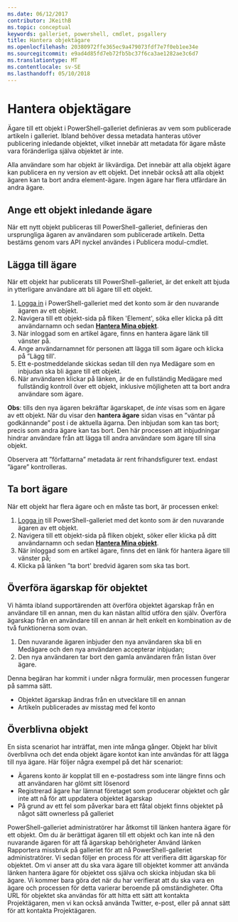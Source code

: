 ```yaml
---
ms.date: 06/12/2017
contributor: JKeithB
ms.topic: conceptual
keywords: galleriet, powershell, cmdlet, psgallery
title: Hantera objektägare
ms.openlocfilehash: 20380972ffe365ec9a479073fdf7e7f0eb1ee34e
ms.sourcegitcommit: e9ad4d85fd7eb72fb5bc37f6ca3ae1282ae3c6d7
ms.translationtype: MT
ms.contentlocale: sv-SE
ms.lasthandoff: 05/10/2018
---
```

# <a name="managing-item-owners"></a>Hantera objektägare

Ägare till ett objekt i PowerShell-galleriet definieras av vem som publicerade artikeln i galleriet.
Ibland behöver dessa metadata hanteras utöver publicering inledande objektet, vilket innebär att metadata för ägare måste vara föränderliga själva objektet är inte.

Alla användare som har objekt är likvärdiga.
Det innebär att alla objekt ägare kan publicera en ny version av ett objekt. Det innebär också att alla objekt ägaren kan ta bort andra element-ägare.
Ingen ägare har flera utfärdare än andra ägare.

## <a name="setting-an-items-initial-owner"></a>Ange ett objekt inledande ägare

När ett nytt objekt publiceras till PowerShell-galleriet, definieras den ursprungliga ägaren av användaren som publicerade artikeln. Detta bestäms genom vars API nyckel användes i Publicera modul-cmdlet.

## <a name="adding-owners"></a>Lägga till ägare

När ett objekt har publicerats till PowerShell-galleriet, är det enkelt att bjuda in ytterligare användare att bli ägare till ett objekt.

1. [Logga in](https://powershellgallery.com/users/account/LogOn) i PowerShell-galleriet med det konto som är den nuvarande ägaren av ett objekt.
2. Navigera till ett objekt-sida på fliken 'Element', söka eller klicka på ditt användarnamn och sedan [ **Hantera Mina objekt**](https://www.powershellgallery.com/account/Packages).
3. När inloggad som en artikel ägare, finns en hantera ägare länk till vänster på.
4. Ange användarnamnet för personen att lägga till som ägare och klicka på ”Lägg till'.
5. Ett e-postmeddelande skickas sedan till den nya Medägare som en inbjudan ska bli ägare till ett objekt.
6. När användaren klickar på länken, är de en fullständig Medägare med fullständig kontroll över ett objekt, inklusive möjligheten att ta bort andra användare som ägare.

**Obs**: tills den nya ägaren bekräftar ägarskapet, de *inte* visas som en ägare av ett objekt.
När du visar den **hantera ägare** sidan visas en ”väntar på godkännande” post i de aktuella ägarna.
Den inbjudan som kan tas bort; precis som andra ägare kan tas bort.
Den här processen att inbjudningar hindrar användare från att lägga till andra användare som ägare till sina objekt.

Observera att ”författarna” metadata är rent frihandsfigurer text. endast ”ägare” kontrolleras.


## <a name="removing-owners"></a>Ta bort ägare

När ett objekt har flera ägare och en måste tas bort, är processen enkel:

1. [Logga in](https://powershellgallery.com/users/account/LogOn) till PowerShell-galleriet med det konto som är den nuvarande ägaren av ett objekt.
2. Navigera till ett objekt-sida på fliken objekt, söker eller klicka på ditt användarnamn och sedan [ **Hantera Mina objekt**](https://www.powershellgallery.com/account/Packages).
3. När inloggad som en artikel ägare, finns det en länk för hantera ägare till vänster på;
4. Klicka på länken ”ta bort' bredvid ägaren som ska tas bort.



## <a name="transferring-item-ownership"></a>Överföra ägarskap för objektet

Vi hämta ibland supportärenden att överföra objektet ägarskap från en användare till en annan, men du kan nästan alltid utföra den själv.
Överföra ägarskap från en användare till en annan är helt enkelt en kombination av de två funktionerna som ovan.

1. Den nuvarande ägaren inbjuder den nya användaren ska bli en Medägare och den nya användaren accepterar inbjudan;
2. Den nya användaren tar bort den gamla användaren från listan över ägare.

Denna begäran har kommit i under några formulär, men processen fungerar på samma sätt.

- Objektet ägarskap ändras från en utvecklare till en annan
- Artikeln publicerades av misstag med fel konto


## <a name="orphaned-items"></a>Överblivna objekt

En sista scenariot har inträffat, men inte många gånger.
Objekt har blivit överblivna och det enda objekt ägare kontot kan inte användas för att lägga till nya ägare.
Här följer några exempel på det här scenariot:

- Ägarens konto är kopplat till en e-postadress som inte längre finns och att användaren har glömt sitt lösenord
- Registrerad ägare har lämnat företaget som producerar objektet och går inte att nå för att uppdatera objektet ägarskap
- På grund av ett fel som påverkar bara ett fåtal objekt finns objektet på något sätt ownerless på galleriet

PowerShell-galleriet administratörer har åtkomst till länken hantera ägare för ett objekt.
Om du är berättigat ägaren till ett objekt och kan inte nå den nuvarande ägaren för att få ägarskap behörigheter Använd länken Rapportera missbruk på galleriet för att nå PowerShell-galleriet administratörer.
Vi sedan följer en process för att verifiera ditt ägarskap för objektet.
Om vi anser att du ska vara ägare till objektet kommer att använda länken hantera ägare för objektet oss själva och skicka inbjudan ska bli ägare.
Vi kommer bara göra det när du har verifierat att du ska vara en ägare och processen för detta varierar beroende på omständigheter.
Ofta URL för objektet ska användas för att hitta ett sätt att kontakta Projektägaren, men vi kan också använda Twitter, e-post, eller på annat sätt för att kontakta Projektägaren.